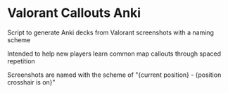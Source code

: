 # Valorant Callouts Anki

Script to generate Anki decks from Valorant screenshots with a naming scheme

Intended to help new players learn common map callouts through spaced repetition

Screenshots are named with the scheme of "{current position} - {position crosshair is on}"
